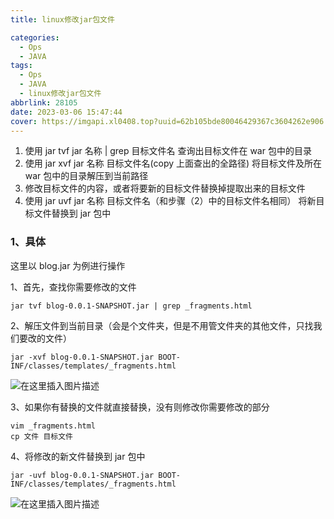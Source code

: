 ```yaml
---
title: linux修改jar包文件

categories:
  - Ops
  - JAVA
tags:
  - Ops
  - JAVA
  - linux修改jar包文件
abbrlink: 28105
date: 2023-03-06 15:47:44
cover: https://imgapi.xl0408.top?uuid=62b105bde80046429367c3604262e906
---
```


1.  使用 jar tvf jar 名称 | grep 目标文件名 查询出目标文件在 war 包中的目录
2.  使用 jar xvf jar 名称 目标文件名(copy 上面查出的全路径) 将目标文件及所在 war 包中的目录解压到当前路径
3.  修改目标文件的内容，或者将要新的目标文件替换掉提取出来的目标文件
4.  使用 jar uvf jar 名称 目标文件名（和步骤（2）中的目标文件名相同） 将新目标文件替换到 jar 包中

### 1、具体

这里以 blog.jar 为例进行操作

1、首先，查找你需要修改的文件

```none
jar tvf blog-0.0.1-SNAPSHOT.jar | grep _fragments.html
```

2、解压文件到当前目录（会是个文件夹，但是不用管文件夹的其他文件，只找我们要改的文件）

```none
jar -xvf blog-0.0.1-SNAPSHOT.jar BOOT-INF/classes/templates/_fragments.html
```

![在这里插入图片描述](https://img-blog.csdnimg.cn/14d118a7e11c40d9a0b88aff09ffee04.png)

3、如果你有替换的文件就直接替换，没有则修改你需要修改的部分

```none
vim _fragments.html
cp 文件 目标文件
```

4、将修改的新文件替换到 jar 包中

```none
jar -uvf blog-0.0.1-SNAPSHOT.jar BOOT-INF/classes/templates/_fragments.html
```

![在这里插入图片描述](https://img-blog.csdnimg.cn/66bc44fe8ddd4799bf0e089af5676142.png)